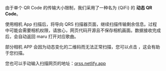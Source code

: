 <div flex="~ col gap-4" mt2 p2 text-sm>

由于单个 QR Code 的传输大小限制，我们采用了一种名为 {QiFi} 的 <b>动态 QR Code</b>。

使用相机 App 扫描后，将导向 QRS 扫描器页面，继续扫描传输剩余信息。过程中可能会需要相机权限，请放心，网页代码开源且不保存相机画面。数据接收完成后，会自动返回 maru 打开对应歌曲。

部分相机 APP 会因为动态变化的二维码而无法正常扫描，您可以点击 <span rounded bg-gray:20 p1><span i-uil-pause-circle inline-block align-middle /> <I18nT keypath="share.qifi.pausePlayback" /></span>，这会有助于您扫描。

您也可以手动输入扫描网页的地址：<a href="https://qrss.netlify.app" text-blue underline>qrss.netlify.app</a>

</div>
